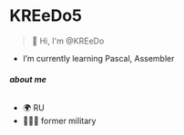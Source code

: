 # KREeDo5
>🐾 Hi, I'm @KREeDo

 - I’m currently learning Pascal, Assembler

###### ___about me___
- 🌍 RU
- 👨🏻‍✈ former military
